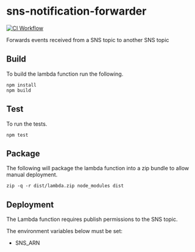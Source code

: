 # sns-notification-forwarder
[![CI Workflow](https://github.com/previewme/sns-notification-forwarder/actions/workflows/ci.yml/badge.svg)](https://github.com/previewme/sns-notification-forwarder/actions/workflows/ci.yml)


Forwards events received from a SNS topic to another SNS topic

## Build

To build the lambda function run the following.

```
npm install
npm build
```

## Test

To run the tests.

```
npm test
```

## Package

The following will package the lambda function into a zip bundle to allow manual deployment.

```
zip -q -r dist/lambda.zip node_modules dist
```

## Deployment

The Lambda function requires publish permissions to the SNS topic.

The environment variables below must be set:

* SNS_ARN
